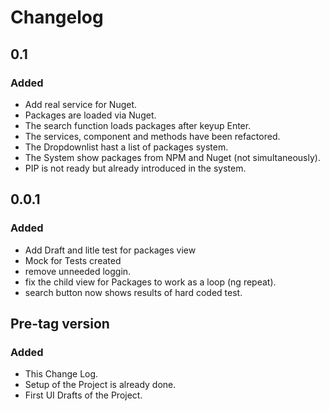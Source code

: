 # Changelog


## 0.1
### Added
- Add real service for Nuget.
- Packages are loaded via Nuget.
- The search function loads packages after keyup Enter.
- The services, component and methods have been refactored.
- The Dropdownlist hast a list of packages system.
- The System show packages from NPM and Nuget (not simultaneously).
- PIP is not ready but already introduced in the system.


## 0.0.1
### Added
- Add Draft and litle test for packages view
- Mock for Tests created
- remove unneeded loggin.
- fix the child view for Packages to work as a loop (ng repeat).
- search button now shows results of hard coded test.




## Pre-tag version
### Added

- This Change Log.
- Setup of the Project is already done.
- First UI Drafts of the Project. 

